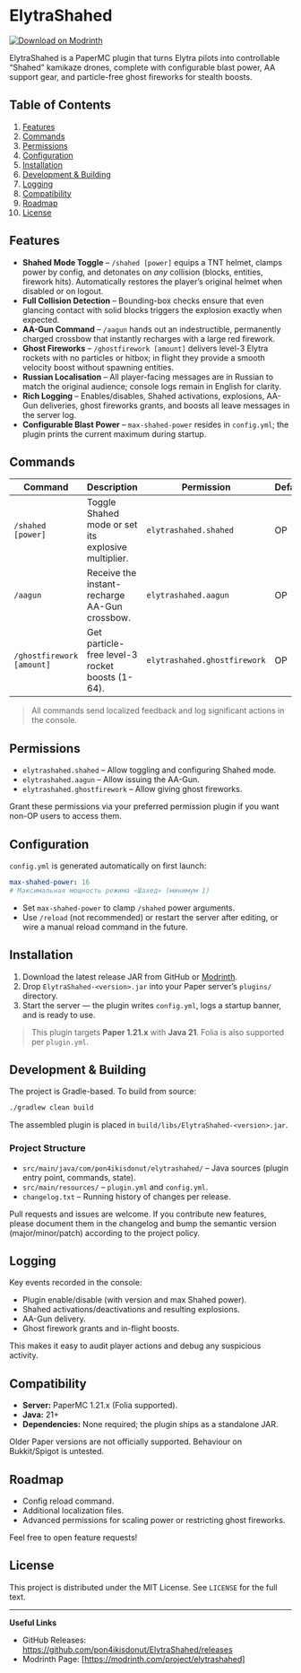 # ElytraShahed

[![Download on Modrinth](https://img.shields.io/badge/Modrinth-coming%20soon-lightgrey)](https://modrinth.com/project/elytrashahed)

ElytraShahed is a PaperMC plugin that turns Elytra pilots into controllable “Shahed” kamikaze drones, complete with configurable blast power, AA support gear, and particle-free ghost fireworks for stealth boosts.

## Table of Contents

1. [Features](#features)
2. [Commands](#commands)
3. [Permissions](#permissions)
4. [Configuration](#configuration)
5. [Installation](#installation)
6. [Development & Building](#development--building)
7. [Logging](#logging)
8. [Compatibility](#compatibility)
9. [Roadmap](#roadmap)
10. [License](#license)

## Features

- **Shahed Mode Toggle** – `/shahed [power]` equips a TNT helmet, clamps power by config, and detonates on *any* collision (blocks, entities, firework hits). Automatically restores the player’s original helmet when disabled or on logout.
- **Full Collision Detection** – Bounding-box checks ensure that even glancing contact with solid blocks triggers the explosion exactly when expected.
- **AA-Gun Command** – `/aagun` hands out an indestructible, permanently charged crossbow that instantly recharges with a large red firework.
- **Ghost Fireworks** – `/ghostfirework [amount]` delivers level-3 Elytra rockets with no particles or hitbox; in flight they provide a smooth velocity boost without spawning entities.
- **Russian Localisation** – All player-facing messages are in Russian to match the original audience; console logs remain in English for clarity.
- **Rich Logging** – Enables/disables, Shahed activations, explosions, AA-Gun deliveries, ghost fireworks grants, and boosts all leave messages in the server log.
- **Configurable Blast Power** – `max-shahed-power` resides in `config.yml`; the plugin prints the current maximum during startup.

## Commands

| Command | Description | Permission | Default |
|---------|-------------|------------|---------|
| `/shahed [power]` | Toggle Shahed mode or set its explosive multiplier. | `elytrashahed.shahed` | OP |
| `/aagun` | Receive the instant-recharge AA-Gun crossbow. | `elytrashahed.aagun` | OP |
| `/ghostfirework [amount]` | Get particle-free level-3 rocket boosts (1-64). | `elytrashahed.ghostfirework` | OP |

> All commands send localized feedback and log significant actions in the console.

## Permissions

- `elytrashahed.shahed` – Allow toggling and configuring Shahed mode.
- `elytrashahed.aagun` – Allow issuing the AA-Gun.
- `elytrashahed.ghostfirework` – Allow giving ghost fireworks.

Grant these permissions via your preferred permission plugin if you want non-OP users to access them.

## Configuration

`config.yml` is generated automatically on first launch:

```yaml
max-shahed-power: 16
# Максимальная мощность режима «Шахед» (минимум 1)
```

- Set `max-shahed-power` to clamp `/shahed` power arguments.
- Use `/reload` (not recommended) or restart the server after editing, or wire a manual reload command in the future.

## Installation

1. Download the latest release JAR from GitHub or [Modrinth](MODRINTH_URL_PLACEHOLDER).
2. Drop `ElytraShahed-<version>.jar` into your Paper server’s `plugins/` directory.
3. Start the server — the plugin writes `config.yml`, logs a startup banner, and is ready to use.

> This plugin targets **Paper 1.21.x** with **Java 21**. Folia is also supported per `plugin.yml`.

## Development & Building

The project is Gradle-based. To build from source:

```bash
./gradlew clean build
```

The assembled plugin is placed in `build/libs/ElytraShahed-<version>.jar`.

### Project Structure

- `src/main/java/com/pon4ikisdonut/elytrashahed/` – Java sources (plugin entry point, commands, state).
- `src/main/resources/` – `plugin.yml` and `config.yml`.
- `changelog.txt` – Running history of changes per release.

Pull requests and issues are welcome. If you contribute new features, please document them in the changelog and bump the semantic version (major/minor/patch) according to the project policy.

## Logging

Key events recorded in the console:

- Plugin enable/disable (with version and max Shahed power).
- Shahed activations/deactivations and resulting explosions.
- AA-Gun delivery.
- Ghost firework grants and in-flight boosts.

This makes it easy to audit player actions and debug any suspicious activity.

## Compatibility

- **Server:** PaperMC 1.21.x (Folia supported).
- **Java:** 21+
- **Dependencies:** None required; the plugin ships as a standalone JAR.

Older Paper versions are not officially supported. Behaviour on Bukkit/Spigot is untested.

## Roadmap

- Config reload command.
- Additional localization files.
- Advanced permissions for scaling power or restricting ghost fireworks.

Feel free to open feature requests!

## License

This project is distributed under the MIT License. See `LICENSE` for the full text.

---

**Useful Links**

- GitHub Releases: https://github.com/pon4ikisdonut/ElytraShahed/releases
- Modrinth Page: [https://modrinth.com/project/elytrashahed]

